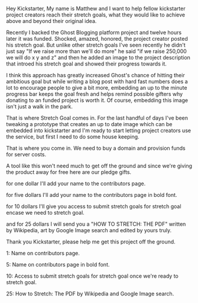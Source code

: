 Hey Kickstarter, My name is Matthew and I want to help fellow kickstarter project creators reach their stretch goals, what they would like to achieve above and beyond their original idea.

Recently I backed the Ghost Blogging platform project and twelve hours later it was funded. Shocked, amazed, honored, the project creator posted his stretch goal. But unlike other stretch goals I've seen recently he didn't just say "If we raise more than we'll do more" he said "if we raise 250,000 we will do x y and z" and then he added an image to the project description that introed his stretch goal and showed their progress towards it.

I think this approach has greatly increased Ghost's chance of hitting their ambitious goal but while writing a blog post with hard fast numbers does a lot to encourage people to give a bit more, embedding an up to the minute progress bar keeps the goal fresh and helps remind possible gifters why donating to an funded project is worth it. Of course, embedding this image isn't just a walk in the park.

That is where Stretch Goal comes in. For the last handful of days I've been tweaking a prototype that creates an up to date image which can be embedded into kickstarter and I'm ready to start letting project creators use the service, but first I need to do some house keeping.

That is where you come in. We need to buy a domain and provision funds for server costs. 

A tool like this won't need much to get off the ground and since we're giving the product away for free here are our pledge gifts.

for one dollar I'll add your name to the contributors page.

for five dollars I'll add your name to the contributors page in bold font.

for 10 dollars I'll give you access to submit stretch goals for stretch goal encase we need to stretch goal.

and for 25 dollars I will send you a "HOW TO STRETCH: THE PDF" written by Wikipedia, art by Google Image search and edited by yours truly.

Thank you Kickstarter, please help me get this project off the ground.






1: Name on contributors page.

5: Name on contributors page in bold font.

10: Access to submit stretch goals for stretch goal once we're ready to stretch goal.

25: How to Stretch: The PDF by Wikipedia and Google Image search.